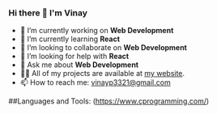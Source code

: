 ### Hi there 👋 I'm Vinay

- 🔭 I’m currently working on **Web Development**
- 🌱 I’m currently learning **React**
- 👯 I’m looking to collaborate on **Web Development**
- 🤔 I’m looking for help with **React**
- 💬 Ask me about **Web Development**
- :man_technologist: All of my projects are available at [my website](https://vinayprajapati.me/).
- 📫 How to reach me: vinayp3321@gmail.com


##Languages and Tools:
(https://www.cprogramming.com/)
